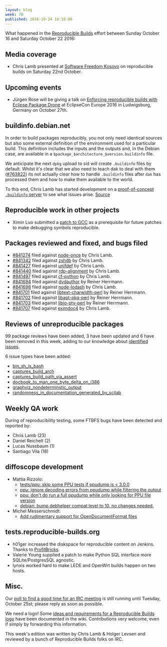 ```yaml
---
layout: blog
week: 78
published: 2016-10-24 16:10:06
---
```


What happened in the [Reproducible
Builds](https://wiki.debian.org/ReproducibleBuilds) effort between Sunday October 16 and Saturday October 22 2016:

Media coverage
--------------

- Chris Lamb presented at [Software Freedom Kosovo](http://sfk.flossk.org/sfk16/) on reproducible builds on Saturday 22nd October.

Upcoming events
---------------

- Jürgen Rose will be giving a talk on [Enforcing reproducible builds with Eclipse Package Drone](https://www.eclipsecon.org/europe2016/session/enforcing-reproducible-builds-eclipse-package-drone) at EclipseCon Europe 2016 in Ludwigsburg, Germany on October 27th.

buildinfo.debian.net
--------------------

In order to build packages reproducibly, you not only need identical sources but also some external definition of the environment used for a particular build. This definition includes the inputs and the outputs and, in the Debian case, are available in a ``$package_$architecture_$version.buildinfo`` file.

We anticipate the next ``dpkg`` upload to sid will create ``.buildinfo`` files by default. Whilst it's clear that we also need to teach dak to deal with them ([#763822](https://bugs.debian.org/763822)) its not actually clear how to handle ``.buildinfo`` files after ``dak`` has processed them and how to make them available to the world.

To this end, Chris Lamb has started development on a [proof-of-concept ``.buildinfo`` server](https://buildinfo.debian.net/) to see what issues arise. [Source](https://github.com/lamby/buildinfo.debian.net)


Reproducible work in other projects
-----------------------------------

- Ximin Luo submitted a [patch to GCC](https://gcc.gnu.org/ml/gcc-patches/2016-10/msg01338.html) as a prerequisite for future patches to make debugging symbols reproducible.

Packages reviewed and fixed, and bugs filed
-------------------------------------------

* [#841274](https://bugs.debian.org/841274) filed against [node-once](https://tracker.debian.org/pkg/node-once) by Chris Lamb.
* [#841342](https://bugs.debian.org/841342) filed against [zshdb](https://tracker.debian.org/pkg/zshdb) by Chris Lamb.
* [#841427](https://bugs.debian.org/841427) filed against [unifdef](https://tracker.debian.org/pkg/unifdef) by Chris Lamb.
* [#841440](https://bugs.debian.org/841440) filed against [rdp-alignment](https://tracker.debian.org/pkg/rdp-alignment) by Chris Lamb.
* [#841497](https://bugs.debian.org/841497) filed against [cf-python](https://tracker.debian.org/pkg/cf-python) by Chris Lamb.
* [#841694](https://bugs.debian.org/841694) filed against [dvdauthor](https://tracker.debian.org/pkg/dvdauthor) by Reiner Herrmann.
* [#841698](https://bugs.debian.org/841698) filed against [node-lodash](https://tracker.debian.org/pkg/node-lodash) by Chris Lamb.
* [#841701](https://bugs.debian.org/841701) filed against [libtext-charwidth-perl](https://tracker.debian.org/pkg/libtext-charwidth-perl) by Reiner Herrmann.
* [#841702](https://bugs.debian.org/841702) filed against [libapt-pkg-perl](https://tracker.debian.org/pkg/libapt-pkg-perl) by Reiner Herrmann.
* [#841703](https://bugs.debian.org/841703) filed against [libio-pty-perl](https://tracker.debian.org/pkg/libio-pty-perl) by Reiner Herrmann.
* [#841707](https://bugs.debian.org/841707) filed against [eximdoc4](https://tracker.debian.org/pkg/eximdoc4) by Chris Lamb.

Reviews of unreproducible packages
----------------------------------

99 package reviews have been added, 3 have been updated and 6 have been removed in this week,
adding to our knowledge about [identified issues](https://tests.reproducible-builds.org/debian/index_issues.html).

6 issue types have been added:

- [bin\_sh\_is\_bash](https://anonscm.debian.org/git/reproducible/notes.git/commit/?id=ece60f7)
- [captures\_build\_arch](https://anonscm.debian.org/git/reproducible/notes.git/commit/?id=94c4798)
- [captures\_build\_path\_via\_assert](https://anonscm.debian.org/git/reproducible/notes.git/commit/?id=ea213c5)
- [docbook\_to\_man\_one\_byte\_delta\_on\_i386](https://anonscm.debian.org/git/reproducible/notes.git/commit/?id=b570955)
- [graphviz\_nondeterminstic\_output](https://anonscm.debian.org/git/reproducible/notes.git/commit/?id=0da7749)
- [randomness\_in\_documentation\_generated\_by\_scilab](https://anonscm.debian.org/git/reproducible/notes.git/commit/?id=d9fd481)

Weekly QA work
--------------

During of reproducibility testing, some FTBFS bugs have been detected and
reported by:

 - Chris Lamb (23)
 - Daniel Reichelt (2)
 - Lucas Nussbaum (1)
 - Santiago Vila (18)

diffoscope development
----------------------

- Mattia Rizzolo:
  - [tests/ppu: skip some PPU tests if ppudump is < 3.0.0](https://anonscm.debian.org/git/reproducible/diffoscope.git/commit/?id=b887c6b)
  - [ppu: ignore decoding errors from ppudump while filtering the output](https://anonscm.debian.org/git/reproducible/diffoscope.git/commit/?id=5e1d431)
  - [ppu: don't do run a full ppudump while only looking for PPU file version](https://anonscm.debian.org/git/reproducible/diffoscope.git/commit/?id=32b916d)
  - [debian: bump debhelper compat level to 10, no changes needed.](https://anonscm.debian.org/git/reproducible/diffoscope.git/commit/?id=ed3deee)
- Michel Messerschmidt:
  - [Add rudimentary support for OpenDocumentFormat files](https://anonscm.debian.org/git/reproducible/diffoscope.git/commit/?id=5ddf660)

tests.reproducible-builds.org
-----------------------

- h01ger increased the diskspace for reproducible content on Jenkins. Thanks to [ProfitBricks](https://www.profitbricks.com/).
- Valerie Young supplied a patch to make Python SQL interface more SQLite/PostgresSQL agnostic.
- lynxis worked hard to make LEDE and OpenWrt builds happen on two hosts.

Misc.
-----

Our [poll to find a good time for an IRC meeting](https://lists.alioth.debian.org/pipermail/reproducible-builds/Week-of-Mon-20161017/007298.html) is still running until Tuesday, October 25st; please reply as soon as possible.

We need a logo! Some [ideas and requirements for a Reproducible Builds logo](https://wiki.debian.org/ReproducibleBuilds/Logo) have been documented in the wiki. Contributions very welcome, even if simply by forwarding this information.

This week's edition was written by Chris Lamb & Holger Levsen and reviewed by a bunch of Reproducible Builds folks on IRC.
